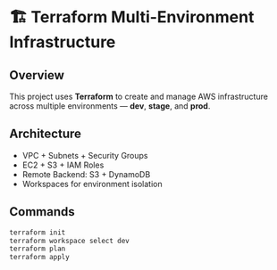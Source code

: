 # 🏗️ Terraform Multi-Environment Infrastructure

## Overview
This project uses **Terraform** to create and manage AWS infrastructure across multiple environments — **dev**, **stage**, and **prod**.

## Architecture
- VPC + Subnets + Security Groups
- EC2 + S3 + IAM Roles
- Remote Backend: S3 + DynamoDB
- Workspaces for environment isolation

## Commands
```bash
terraform init
terraform workspace select dev
terraform plan
terraform apply
